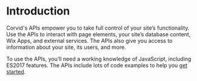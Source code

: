 # Introduction

Corvid's APIs empower you to take full control of your site’s functionality. Use the APIs to interact with page elements, your site’s database content, Wix Apps, and external services. The APIs also give you access to information about your site, its users, and more.

To use the APIs, you’ll need a working knowledge of JavaScript, including ES2017 features. The APIs include lots of code examples to help you [get started](tutorials/getting-started).
